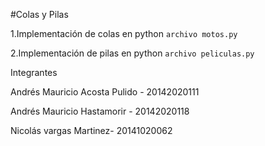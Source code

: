#Colas y Pilas

1.Implementación de colas en python `archivo motos.py`

2.Implementación de pilas en python `archivo peliculas.py`

Integrantes

Andrés Mauricio Acosta Pulido - 20142020111

Andrés Mauricio Hastamorir - 20142020118  

Nicolás vargas Martinez- 20141020062
